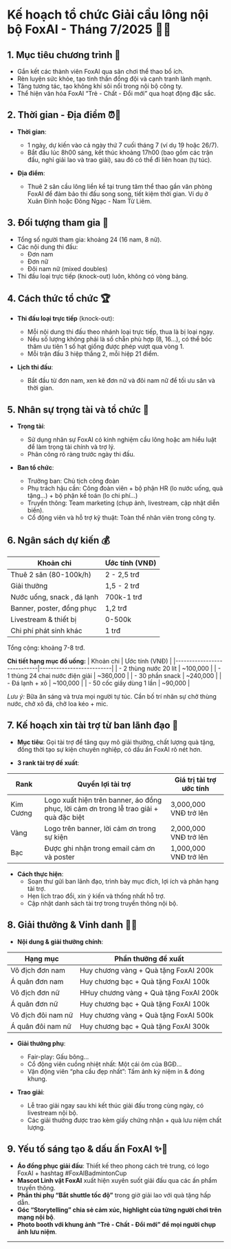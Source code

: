 # Kế hoạch tổ chức **Giải cầu lông nội bộ FoxAI - Tháng 7/2025** 🏸🔥

## 1. Mục tiêu chương trình 🎯

- Gắn kết các thành viên FoxAI qua sân chơi thể thao bổ ích.
- Rèn luyện sức khỏe, tạo tinh thần đồng đội và cạnh tranh lành mạnh.
- Tăng tương tác, tạo không khí sôi nổi trong nội bộ công ty.
- Thể hiện văn hóa FoxAI “Trẻ - Chất - Đổi mới” qua hoạt động đặc sắc.

## 2. Thời gian - Địa điểm ⏰📍

- **Thời gian**:  
  - 1 ngày, dự kiến vào cả ngày thứ 7 cuối tháng 7 (ví dụ 19 hoặc 26/7).  
  - Bắt đầu lúc 8h00 sáng, kết thúc khoảng 17h00 (bao gồm các trận đấu, nghỉ giải lao và trao giải), sau đó có thể đi liên hoan (tự túc).

- **Địa điểm**:  
  - Thuê 2 sân cầu lông liền kề tại trung tâm thể thao gần văn phòng FoxAI để đảm bảo thi đấu song song, tiết kiệm thời gian. Ví dụ ở Xuân Đỉnh hoặc Đông Ngạc - Nam Từ Liêm.

## 3. Đối tượng tham gia 👥

- Tổng số người tham gia: khoảng 24 (16 nam, 8 nữ).  
- Các nội dung thi đấu:  
  - Đơn nam  
  - Đơn nữ  
  - Đôi nam nữ (mixed doubles)  
- Thi đấu loại trực tiếp (knock-out) luôn, không có vòng bảng.

## 4. Cách thức tổ chức 🏆

- **Thi đấu loại trực tiếp** (knock-out):  
  - Mỗi nội dung thi đấu theo nhánh loại trực tiếp, thua là bị loại ngay.  
  - Nếu số lượng không phải là số chẵn phù hợp (8, 16...), có thể bốc thăm ưu tiên 1 số hạt giống được phép vượt qua vòng 1.
  - Mỗi trận đấu 3 hiệp thắng 2, mỗi hiệp 21 điểm.

- **Lịch thi đấu**:  
  - Bắt đầu từ đơn nam, xen kẽ đơn nữ và đôi nam nữ để tối ưu sân và thời gian.

## 5. Nhân sự trọng tài và tổ chức 👥

- **Trọng tài**:  
  - Sử dụng nhân sự FoxAI có kinh nghiệm cầu lông hoặc am hiểu luật để làm trọng tài chính và trợ lý.  
  - Phân công rõ ràng trước ngày thi đấu.

- **Ban tổ chức**:  
  - Trưởng ban: Chủ tịch công đoàn  
  - Phụ trách hậu cần: Công đoàn viên + bộ phận HR (lo nước uống, quà tặng...) + bộ phận kế toán (lo chi phí...)  
  - Truyền thông: Team marketing (chụp ảnh, livestream, cập nhật diễn biến).  
  - Cổ động viên và hỗ trợ kỹ thuật: Toàn thể nhân viên trong công ty.

## 6. Ngân sách dự kiến 💰

| Khoản chi               | Ước tính (VNĐ)           |
|-------------------------|--------------------------|
| Thuê 2 sân (80-100k/h)          | 2 - 2,5 trđ    |
| Giải thưởng             | 1,5 - 2 trđ   |
| Nước uống, snack , đá lạnh       | 700k-1 trđ               |
| Banner, poster, đồng phục| 1,2 trđ               |
| Livestream & thiết bị   | 0-500k                |
| Chi phí phát sinh khác  | 1 trđ              |

Tổng cộng: khoảng 7-8 trđ.

**Chi tiết hạng mục đồ uống:**
| Khoản chi                  | Ước tính (VNĐ)           |
|----------------------------|--------------------------|
| - 2 thùng nước 20 lít      | ~100,000                 |
| - 1 thùng 24 chai nước điện giải | ~360,000            |
| - 30 phần snack            | ~240,000                 |
| - Đá lạnh + xô                 | ~100,000                 |
| - 50 cốc giấy dùng 1 lần   | ~90,000                  |

*Lưu ý:* Bữa ăn sáng và trưa mọi người tự túc. Cần bố trí nhân sự chở thùng nước, chở xô đá, chở loa kéo + mic.

## 7. Kế hoạch xin tài trợ từ ban lãnh đạo 🏅

- **Mục tiêu**: Gọi tài trợ để tăng quy mô giải thưởng, chất lượng quà tặng, đồng thời tạo sự kiện chuyên nghiệp, có dấu ấn FoxAI rõ nét hơn.

- **3 rank tài trợ đề xuất**:

| Rank         | Quyền lợi tài trợ                                             | Giá trị tài trợ ước tính    |
|--------------|---------------------------------------------------------------|----------------------------|
| Kim Cương    | Logo xuất hiện trên banner, áo đồng phục, lời cảm ơn trong lễ trao giải + quà đặc biệt | 3,000,000 VNĐ trở lên       |
| Vàng         | Logo trên banner, lời cảm ơn trong sự kiện                    | 2,000,000 VNĐ trở lên       |
| Bạc          | Được ghi nhận trong email cảm ơn và poster                   | 1,000,000 VNĐ trở lên       |

- **Cách thực hiện**:  
  - Soạn thư gửi ban lãnh đạo, trình bày mục đích, lợi ích và phân hạng tài trợ.  
  - Hẹn lịch trao đổi, xin ý kiến và thống nhất hỗ trợ.  
  - Cập nhật danh sách tài trợ trong truyền thông nội bộ.

## 8. Giải thưởng & Vinh danh 🥇🏅

- **Nội dung & giải thưởng chính**:

| Hạng mục                  | Phần thưởng đề xuất                                   |
|---------------------------|-------------------------------------------------------|
| Vô địch đơn nam           | Huy chương vàng + Quà tặng FoxAI 200k           |
| Á quân đơn nam            | Huy chương bạc + Quà tặng FoxAI 100k            |
| Vô địch đơn nữ            | HHuy chương vàng + Quà tặng FoxAI 200k          |
| Á quân đơn nữ             | Huy chương bạc + Quà tặng FoxAI 100k            |
| Vô địch đôi nam nữ        | Huy chương vàng + Quà tặng FoxAI 500k           |
| Á quân đôi nam nữ         | Huy chương bạc + Quà tặng FoxAI 300k            |

- **Giải thưởng phụ**:  
  - Fair-play: Gấu bông...  
  - Cổ động viên cuồng nhiệt nhất: Một cái ôm của BGĐ...
  - Vận động viên “pha cầu đẹp nhất”: Tấm ảnh kỷ niệm in & đóng khung.

- **Trao giải**:  
  - Lễ trao giải ngay sau khi kết thúc giải đấu trong cùng ngày, có livestream nội bộ.  
  - Các giải thưởng được trao kèm giấy chứng nhận + quà lưu niệm chất lượng.

## 9. Yếu tố sáng tạo & dấu ấn FoxAI ✨🚀

- **Áo đồng phục giải đấu**: Thiết kế theo phong cách trẻ trung, có logo FoxAI + hashtag #FoxAIBadmintonCup  
- **Mascot Linh vật FoxAI** xuất hiện xuyên suốt giải đấu qua các ấn phẩm truyền thông.  
- **Phần thi phụ “Bắt shuttle tốc độ”** trong giờ giải lao với quà tặng hấp dẫn.  
- **Góc “Storytelling” chia sẻ cảm xúc, highlight của từng người chơi trên mạng nội bộ**.  
- **Photo booth với khung ảnh “Trẻ - Chất - Đổi mới” để mọi người chụp ảnh lưu niệm**.

---
